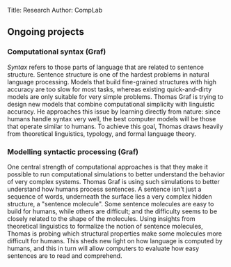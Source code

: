 Title: Research
Author: CompLab

## Ongoing projects

### Computational syntax (Graf)

*Syntax* refers to those parts of language that are related to sentence structure.
Sentence structure is one of the hardest problems in natural language processing.
Models that build fine-grained structures with high accuracy are too slow for most tasks, whereas existing quick-and-dirty models are only suitable for very simple problems.
Thomas Graf is trying to design new models that combine computational simplicity with linguistic accuracy.
He approaches this issue by learning directly from nature: since humans handle syntax very well, the best computer models will be those that operate similar to humans.
To achieve this goal, Thomas draws heavily from theoretical linguistics, typology, and formal language theory.

### Modelling syntactic processing (Graf)

One central strength of computational approaches is that they make it possible to run computational simulations to better understand the behavior of very complex systems.
Thomas Graf is using such simulations to better understand how humans process sentences.
A sentence isn't just a sequence of words, underneath the surface lies a very complex hidden structure, a "sentence molecule".
Some sentence molecules are easy to build for humans, while others are difficult; and the difficulty seems to be closely related to the shape of the molecules.
Using insights from theoretical linguistics to formalize the notion of sentence molecules, Thomas is probing which structural properties make some molecules more difficult for humans.
This sheds new light on how language is computed by humans, and this in turn will allow computers to evaluate how easy sentences are to read and comprehend.
